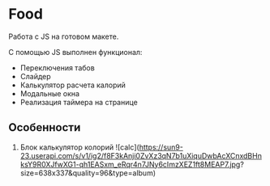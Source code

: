 # Food
Работа с JS на готовом макете.

С помощью JS выполнен функционал:
* Переключения табов
* Слайдер
* Калькулятор расчета калорий
* Модальные окна
* Реализация таймера на странице


## Особенности
1. Блок калькулятор колорий
  ![calc](https://sun9-23.userapi.com/s/v1/ig2/f8F3kAnji0ZvXz3qN7b1uXiquDwbAcXCnxdBHnksY9R0XJfwXG1-qh1EASxm_eRqr4n7JNy6cImzXEZ1ft8MEAP7.jpg?      size=638x337&quality=96&type=album)

